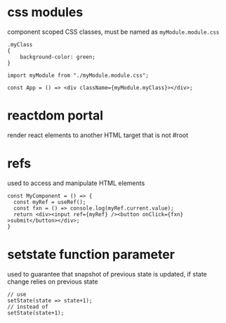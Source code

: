 # css modules

component scoped CSS classes, must be named as `myModule.module.css`

```
.myClass
{
	background-color: green;
}
```

```
import myModule from "./myModule.module.css";

const App = () => <div className={myModule.myClass}></div>;
```

# reactdom portal

render react elements to another HTML target that is not #root

# refs

used to access and manipulate HTML elements

```
const MyComponent = () => {
  const myRef = useRef();
  const fxn = () => console.log(myRef.current.value);
  return <div><input ref={myRef} /><button onClick={fxn} >submit</button></div>;
}
```

# setstate function parameter

used to guarantee that snapshot of previous state is updated, if state change relies on previous state

```
// use
setState(state => state+1);
// instead of
setState(state+1);
```

